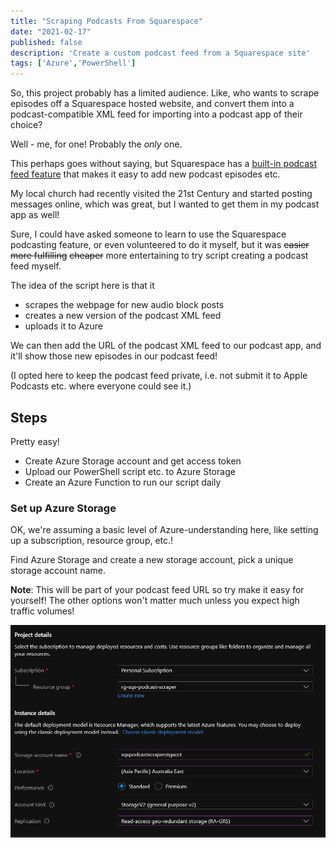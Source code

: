 ```yaml
---
title: "Scraping Podcasts From Squarespace"
date: "2021-02-17"
published: false
description: 'Create a custom podcast feed from a Squarespace site'
tags: ['Azure','PowerShell']
---
```


So, this project probably has a limited audience. Like, who wants to scrape episodes off a Squarespace hosted website, and convert them into a podcast-compatible XML feed for importing into a podcast app of their choice?

Well - me, for one! Probably the _only_ one.

This perhaps goes without saying, but Squarespace has a [built-in podcast feed feature](https://support.squarespace.com/hc/en-us/articles/205814338-Podcasting-with-Squarespace-overview) that makes it easy to add new podcast episodes etc.

My local church had recently visited the 21st Century and started posting messages online, which was great, but I wanted to get them in my podcast app as well!

Sure, I could have asked someone to learn to use the Squarespace podcasting feature, or even volunteered to do it myself, but it was ~~easier~~ ~~more fulfilling~~ ~~cheaper~~ more entertaining to try script creating a podcast feed myself.

The idea of the script here is that it 

- scrapes the webpage for new audio block posts
- creates a new version of the podcast XML feed
- uploads it to Azure

We can then add the URL of the podcast XML feed to our podcast app, and it'll show those new episodes in our podcast feed!

(I opted here to keep the podcast feed private, i.e. not submit it to Apple Podcasts etc. where everyone could see it.)


## Steps
Pretty easy!
- Create Azure Storage account and get access token
- Upload our PowerShell script etc. to Azure Storage
- Create an Azure Function to run our script daily

### Set up Azure Storage
OK, we're assuming a basic level of Azure-understanding here, like setting up a subscription, resource group, etc.!

Find Azure Storage and create a new storage account, pick a unique storage account name.

**Note**: This will be part of your podcast feed URL so try make it easy for yourself!
The other options won't matter much unless you expect high traffic volumes!

![](static/images/az-storage.png)






